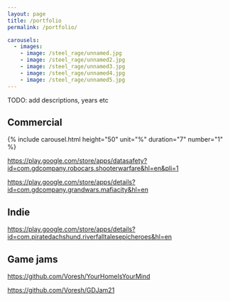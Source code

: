 ```yaml
---
layout: page
title: /portfolio
permalink: /portfolio/

carousels:
  - images: 
    - image: /steel_rage/unnamed.jpg
    - image: /steel_rage/unnamed2.jpg
    - image: /steel_rage/unnamed3.jpg
    - image: /steel_rage/unnamed4.jpg
    - image: /steel_rage/unnamed5.jpg
---
```


TODO: add descriptions, years etc

## Commercial

{% include carousel.html height="50" unit="%" duration="7" number="1" %}

https://play.google.com/store/apps/datasafety?id=com.gdcompany.robocars.shooterwarfare&hl=en&pli=1

https://play.google.com/store/apps/details?id=com.gdcompany.grandwars.mafiacity&hl=en

## Indie

https://play.google.com/store/apps/details?id=com.piratedachshund.riverfalltalesepicheroes&hl=en

## Game jams

https://github.com/Voresh/YourHomeIsYourMind

https://github.com/Voresh/GDJam21
